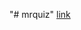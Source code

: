 "# mrquiz" 
[link](https://infrastructurestack-uploadedfile4ae25cb8-zq2usiomcisc.s3.amazonaws.com/index.html)
